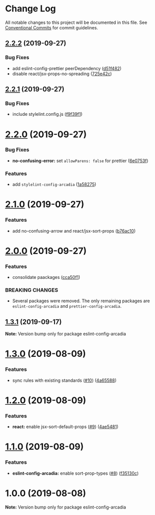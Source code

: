 # Change Log

All notable changes to this project will be documented in this file.
See [Conventional Commits](https://conventionalcommits.org) for commit guidelines.

## [2.2.2](https://github.com/salesmessage/javascript/compare/eslint-config-arcadia@2.2.1...eslint-config-arcadia@2.2.2) (2019-09-27)


### Bug Fixes

* add eslint-config-prettier peerDependency ([d51f482](https://github.com/salesmessage/javascript/commit/d51f482))
* disable react/jsx-props-no-spreading ([725e42c](https://github.com/salesmessage/javascript/commit/725e42c))





## [2.2.1](https://github.com/salesmessage/javascript/compare/eslint-config-arcadia@2.2.0...eslint-config-arcadia@2.2.1) (2019-09-27)


### Bug Fixes

* include stylelint.config.js ([f9f39f1](https://github.com/salesmessage/javascript/commit/f9f39f1))





# [2.2.0](https://github.com/salesmessage/javascript/compare/eslint-config-arcadia@2.1.0...eslint-config-arcadia@2.2.0) (2019-09-27)


### Bug Fixes

* **no-confusing-error:** set `allowParens: false` for prettier ([6e0753f](https://github.com/salesmessage/javascript/commit/6e0753f))


### Features

* add `stylelint-config-arcadia` ([1a58275](https://github.com/salesmessage/javascript/commit/1a58275))





# [2.1.0](https://github.com/salesmessage/javascript/compare/eslint-config-arcadia@2.0.0...eslint-config-arcadia@2.1.0) (2019-09-27)


### Features

* add no-confusing-arrow and react/jsx-sort-props ([b76ac10](https://github.com/salesmessage/javascript/commit/b76ac10))





# [2.0.0](https://github.com/salesmessage/javascript/compare/eslint-config-arcadia@1.3.1...eslint-config-arcadia@2.0.0) (2019-09-27)


### Features

* consolidate paackages ([cca50f1](https://github.com/salesmessage/javascript/commit/cca50f1))


### BREAKING CHANGES

* Several packages were removed. The only remaining packages are `eslint-config-arcadia` and `prettier-config-arcadia`.





## [1.3.1](https://github.com/salesmessage/javascript/compare/eslint-config-arcadia@1.3.0...eslint-config-arcadia@1.3.1) (2019-09-17)

**Note:** Version bump only for package eslint-config-arcadia





# [1.3.0](https://github.com/salesmessage/javascript/compare/eslint-config-arcadia@1.2.0...eslint-config-arcadia@1.3.0) (2019-08-09)


### Features

* sync rules with existing standards ([#10](https://github.com/salesmessage/javascript/issues/10)) ([4a65588](https://github.com/salesmessage/javascript/commit/4a65588))





# [1.2.0](https://github.com/salesmessage/javascript/compare/eslint-config-arcadia@1.1.0...eslint-config-arcadia@1.2.0) (2019-08-09)


### Features

* **react:** enable jsx-sort-default-props ([#9](https://github.com/salesmessage/javascript/issues/9)) ([4ae5481](https://github.com/salesmessage/javascript/commit/4ae5481))





# [1.1.0](https://github.com/salesmessage/javascript/compare/eslint-config-arcadia@1.0.0...eslint-config-arcadia@1.1.0) (2019-08-09)


### Features

* **eslint-config-arcadia:** enable sort-prop-types ([#8](https://github.com/salesmessage/javascript/issues/8)) ([f35130c](https://github.com/salesmessage/javascript/commit/f35130c))





# 1.0.0 (2019-08-08)

**Note:** Version bump only for package eslint-config-arcadia
